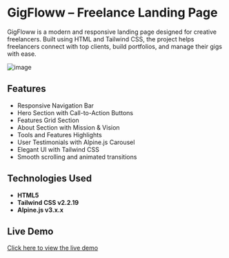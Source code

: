 #  GigFloww – Freelance Landing Page

GigFloww is a modern and responsive landing page designed for creative freelancers. Built using HTML and Tailwind CSS, the project helps freelancers connect with top clients, build portfolios, and manage their gigs with ease.

![image](https://github.com/user-attachments/assets/4677d6fe-0aa6-4176-a67a-b81d3aae6f95)

## Features

-  Responsive Navigation Bar
-  Hero Section with Call-to-Action Buttons
-  Features Grid Section
-  About Section with Mission & Vision
- Tools and Features Highlights
-  User Testimonials with Alpine.js Carousel
-  Elegant UI with Tailwind CSS
-  Smooth scrolling and animated transitions

##  Technologies Used

- **HTML5**
- **Tailwind CSS v2.2.19**
- **Alpine.js v3.x.x**
## Live Demo
 [Click here to view the live demo](https://gigfloww-landing-page.vercel.app/) 


